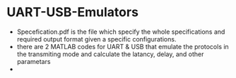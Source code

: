 # UART-USB-Emulators
- Specefication.pdf is the file which specify the whole specifications and required output format given a specific configurations.
- there are 2 MATLAB codes for UART & USB that emulate the protocols in the transmiting mode and calculate the latancy, delay, and other parametars
- 
